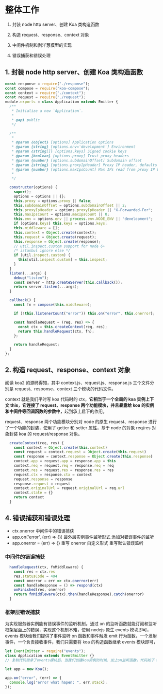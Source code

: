 # 整体工作

1. 封装 node http server、创建 Koa 类构造函数

2. 构造 request、response、context 对象

3. 中间件机制和剥洋葱模型的实现

4. 错误捕获和错误处理

## 1. 封装 node http server、创建 Koa 类构造函数

```js
const response = require("./response");
const compose = require("koa-compose");
const context = require("./context");
const request = require("./request");
module.exports = class Application extends Emitter {
  /**
   * Initialize a new `Application`.
   *
   * @api public
   */

  /**
   *
   * @param {object} [options] Application options
   * @param {string} [options.env='development'] Environment
   * @param {string[]} [options.keys] Signed cookie keys
   * @param {boolean} [options.proxy] Trust proxy headers
   * @param {number} [options.subdomainOffset] Subdomain offset
   * @param {string} [options.proxyIpHeader] Proxy IP header, defaults to X-Forwarded-For
   * @param {number} [options.maxIpsCount] Max IPs read from proxy IP header, default to 0 (means infinity)
   *
   */

  constructor(options) {
    super();
    options = options || {};
    this.proxy = options.proxy || false;
    this.subdomainOffset = options.subdomainOffset || 2;
    this.proxyIpHeader = options.proxyIpHeader || "X-Forwarded-For";
    this.maxIpsCount = options.maxIpsCount || 0;
    this.env = options.env || process.env.NODE_ENV || "development";
    if (options.keys) this.keys = options.keys;
    this.middleware = [];
    this.context = Object.create(context);
    this.request = Object.create(request);
    this.response = Object.create(response);
    // util.inspect.custom support for node 6+
    /* istanbul ignore else */
    if (util.inspect.custom) {
      this[util.inspect.custom] = this.inspect;
    }
  }
  listen(...args) {
    debug("listen");
    const server = http.createServer(this.callback());
    return server.listen(...args);
  }

  callback() {
    const fn = compose(this.middleware);

    if (!this.listenerCount("error")) this.on("error", this.onerror);

    const handleRequest = (req, res) => {
      const ctx = this.createContext(req, res);
      return this.handleRequest(ctx, fn);
    };

    return handleRequest;
  }
};
```

## 2. 构造 request、response、context 对象

阅读 koa2 的源码得知，其中 context.js、request.js、response.js 三个文件分别是 request、response、context 三个模块的代码文件。

context 就是我们平时写 koa 代码时的 ctx，**它相当于一个全局的 koa 实例上下文 this，它连接了 request、response 两个功能模块，并且暴露给 koa 的实例和中间件等回调函数的参数中**，起到承上启下的作用。

request、response 两个功能模块分别对 node 的原生 request、response 进行了一个功能的封装，使用了 getter 和 setter 属性，基于 node 的对象 req/res 对象封装 koa 的 request/response 对象。

```js
  createContext(req, res) {
    const context = Object.create(this.context)
    const request = context.request = Object.create(this.request)
    const response = context.response = Object.create(this.response)
    context.app = request.app = response.app = this
    context.req = request.req = response.req = req
    context.res = request.res = response.res = res
    request.ctx = response.ctx = context
    request.response = response
    response.request = request
    context.originalUrl = request.originalUrl = req.url
    context.state = {}
    return context
  }
```

## 4. 错误捕获和错误处理

- ctx.onerror 中间件中的错误捕获
- app.on('error', (err) => {}) 最外层实例事件监听形式
  添加对错误事件的监听
- app.onerror = (err) => {} 重写 onerror 自定义形式
  重写默认错误监听

### 中间件的错误捕获

```js
  handleRequest(ctx, fnMiddleware) {
    const res = ctx.res
    res.statusCode = 404
    const onerror = err => ctx.onerror(err)
    const handleResponse = () => respond(ctx)
    onFinished(res, onerror)
    return fnMiddleware(ctx).then(handleResponse).catch(onerror)
  }
```

### 框架层错误捕获

为实现服务器实例能有错误事件的监听机制，通过 on 的监听函数就能订阅和监听框架层面上的错误，实现这个机制不难，使用 nodejs 原生 events 模块即可，events 模块给我们提供了事件监听 on 函数和事件触发 emit 行为函数，一个发射事件，一个负责接收事件，我们只需要将 koa 的构造函数继承 events 模块即可，

```js
let EventEmitter = require("events");
class Application extends EventEmitter {}
// 复制代码继承了events模块后，当我们创建koa实例的时候，加上on监听函数，代码如下：

let app = new Koa();

app.on("error", (err) => {
  console.log("error what hapen: ", err.stack);
});
```

